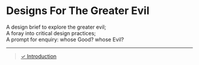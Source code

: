 # Designs For The Greater Evil
A design brief to explore the greater evil;  
A foray into critical design practices;  
A prompt for enquiry: whose Good? whose Evil?

---

> [✓ Introduction](Introduction.md)
